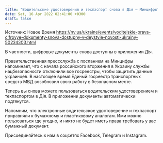 ```yaml
---
title: "Водительские удостоверения и техпаспорт снова в Дія — Минцифры"
date: Sat, 16 Apr 2022 02:41:00 +0300
draft: false
---
```

Источник: Новое Время https://nv.ua/ukraine/events/voditelskie-prava-cifrovye-dokumenty-snova-dostupny-v-deystvie-novosti-ukrainy-50234303.html


В частности, цифровые документы снова доступны в приложении Дія.

Правительственная прессслужба с посланием на Минцифры напоминает, что с начала российского вторжения в Украину службы нацбезопасности отключили все госреестры, чтобы защитить данные украинцев. В настоящее время Единый госреестр транспортных средств МВД возобновил свою работу в безопасном месте.

Теперь вы снова можете пользоваться водительским удостоверением и техпаспортом в Дія. В приложении документы автоматически подтянутся.

Напомним, что электронные водительское удостоверение и техпаспорт приравняли к бумажному и пластиковому аналогам. Ими можно пользоваться где угодно, и никто не будет иметь права требовать у вас бумажный документ.

Присоединяйтесь к нам в соцсетях Facebook, Telegram и Instagram.
